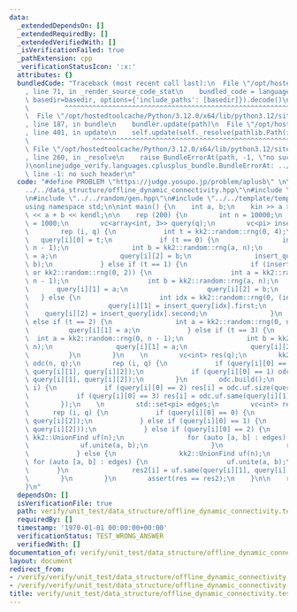 ```yaml
---
data:
  _extendedDependsOn: []
  _extendedRequiredBy: []
  _extendedVerifiedWith: []
  _isVerificationFailed: true
  _pathExtension: cpp
  _verificationStatusIcon: ':x:'
  attributes: {}
  bundledCode: "Traceback (most recent call last):\n  File \"/opt/hostedtoolcache/Python/3.12.0/x64/lib/python3.12/site-packages/onlinejudge_verify/documentation/build.py\"\
    , line 71, in _render_source_code_stat\n    bundled_code = language.bundle(stat.path,\
    \ basedir=basedir, options={'include_paths': [basedir]}).decode()\n          \
    \         ^^^^^^^^^^^^^^^^^^^^^^^^^^^^^^^^^^^^^^^^^^^^^^^^^^^^^^^^^^^^^^^^^^^^^^^^^^^^^^^^^\n\
    \  File \"/opt/hostedtoolcache/Python/3.12.0/x64/lib/python3.12/site-packages/onlinejudge_verify/languages/cplusplus.py\"\
    , line 187, in bundle\n    bundler.update(path)\n  File \"/opt/hostedtoolcache/Python/3.12.0/x64/lib/python3.12/site-packages/onlinejudge_verify/languages/cplusplus_bundle.py\"\
    , line 401, in update\n    self.update(self._resolve(pathlib.Path(included), included_from=path))\n\
    \                ^^^^^^^^^^^^^^^^^^^^^^^^^^^^^^^^^^^^^^^^^^^^^^^^^^^^^^^^^\n \
    \ File \"/opt/hostedtoolcache/Python/3.12.0/x64/lib/python3.12/site-packages/onlinejudge_verify/languages/cplusplus_bundle.py\"\
    , line 260, in _resolve\n    raise BundleErrorAt(path, -1, \"no such header\"\
    )\nonlinejudge_verify.languages.cplusplus_bundle.BundleErrorAt: ../../data_structure/offline_dynamic_connectivity.hpp:\
    \ line -1: no such header\n"
  code: "#define PROBLEM \"https://judge.yosupo.jp/problem/aplusb\" \n\n#include \"\
    ../../data_structure/offline_dynamic_connectivity.hpp\"\n#include \"../../unionfind/unionfind.hpp\"\
    \n#include \"../../random/gen.hpp\"\n#include \"../../template/template.hpp\"\n\
    using namespace std;\n\nint main() {\n    int a, b;\n    kin >> a >> b;\n    kout\
    \ << a + b << kendl;\n\n    rep (200) {\n        int n = 10000;\n        int q\
    \ = 1000;\n        vc<array<int, 3>> query(q);\n        vc<pi> insert_query;\n\
    \        rep (i, q) {\n            int t = kk2::random::rng(0, 4);\n         \
    \   query[i][0] = t;\n            if (t == 0) {\n                int a = kk2::random::rng(0,\
    \ n - 1);\n                int b = kk2::random::rng(a, n);\n                query[i][1]\
    \ = a;\n                query[i][2] = b;\n                insert_query.emplace_back(a,\
    \ b);\n            } else if (t == 1) {\n                if (insert_query.empty()\
    \ or kk2::random::rng(0, 2)) {\n                    int a = kk2::random::rng(0,\
    \ n - 1);\n                    int b = kk2::random::rng(a, n);\n             \
    \       query[i][1] = a;\n                    query[i][2] = b;\n             \
    \   } else {\n                    int idx = kk2::random::rng(0, (int)insert_query.size());\n\
    \                    query[i][1] = insert_query[idx].first;\n                \
    \    query[i][2] = insert_query[idx].second;\n                }\n            }\
    \ else if (t == 2) {\n                int a = kk2::random::rng(0, n);\n      \
    \          query[i][1] = a;\n            } else if (t == 3) {\n              \
    \  int a = kk2::random::rng(0, n - 1);\n                int b = kk2::random::rng(a,\
    \ n);\n                query[i][1] = a;\n                query[i][2] = b;\n  \
    \          }\n        }\n    \n        vc<int> res(q);\n        kk2::OfflineDynamicConnectivity\
    \ odc(n, q);\n        rep (i, q) {\n            if (query[i][0] == 0) odc.add_edge(i,\
    \ query[i][1], query[i][2]);\n            if (query[i][0] == 1) odc.del_edge(i,\
    \ query[i][1], query[i][2]);\n        }\n        odc.build();\n        odc.run([&](int\
    \ i) {\n            if (query[i][0] == 2) res[i] = odc.uf.size(query[i][1]);\n\
    \            if (query[i][0] == 3) res[i] = odc.uf.same(query[i][1], query[i][2]);\n\
    \        });\n    \n        std::set<pi> edges;\n        vc<int> res2(q);\n  \
    \      rep (i, q) {\n            if (query[i][0] == 0) {\n                edges.emplace(query[i][1],\
    \ query[i][2]);\n            } else if (query[i][0] == 1) {\n                edges.erase(pi(query[i][1],\
    \ query[i][2]));\n            } else if (query[i][0] == 2) {\n               \
    \ kk2::UnionFind uf(n);\n                for (auto [a, b] : edges) {\n       \
    \             uf.unite(a, b);\n                }\n                res2[i] = uf.size(query[i][1]);\n\
    \            } else {\n                kk2::UnionFind uf(n);\n               \
    \ for (auto [a, b] : edges) {\n                    uf.unite(a, b);\n         \
    \       }\n                res2[i] = uf.same(query[i][1], query[i][2]);\n    \
    \        }\n        }\n        assert(res == res2);\n    }\n\n    return 0;\n\
    }\n"
  dependsOn: []
  isVerificationFile: true
  path: verify/unit_test/data_structure/offline_dynamic_connectivity.test.cpp
  requiredBy: []
  timestamp: '1970-01-01 00:00:00+00:00'
  verificationStatus: TEST_WRONG_ANSWER
  verifiedWith: []
documentation_of: verify/unit_test/data_structure/offline_dynamic_connectivity.test.cpp
layout: document
redirect_from:
- /verify/verify/unit_test/data_structure/offline_dynamic_connectivity.test.cpp
- /verify/verify/unit_test/data_structure/offline_dynamic_connectivity.test.cpp.html
title: verify/unit_test/data_structure/offline_dynamic_connectivity.test.cpp
---
```

